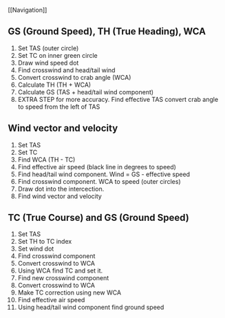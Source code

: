[[Navigation]]

## GS (Ground Speed), TH (True Heading), WCA
1. Set TAS (outer circle)
2. Set TC on inner green circle
3. Draw wind speed dot
4. Find crosswind and head/tail wind
5. Convert crosswind to crab angle (WCA)
6. Calculate TH (TH + WCA)
7. Calculate GS (TAS + head/tail wind component)
8. EXTRA STEP for more accuracy. Find effective TAS convert crab angle to speed from the left of TAS


## Wind vector and velocity
1. Set TAS
2. Set TC
3. Find WCA (TH - TC)
4. Find effective air speed (black line in degrees to speed)
5. Find head/tail wind component. Wind = GS - effective speed
6. Find crosswind component. WCA to speed (outer circles)
7. Draw dot into the intercection. 
8. Find wind vector and velocity


## TC (True Course) and GS (Ground Speed)
1. Set TAS
2. Set TH to TC index
3. Set wind dot
4. Find crosswind component
5. Convert crosswind to WCA
6. Using WCA find TC and set it.
7. Find new crosswind component
8. Convert crosswind to WCA
9. Make TC correction using new WCA
10. Find effective air speed
11. Using head/tail wind component find ground speed
